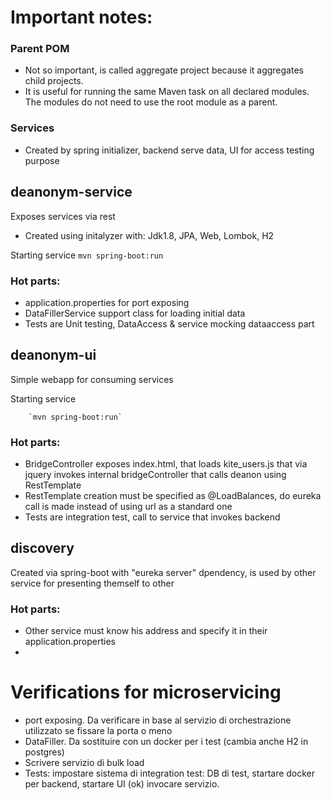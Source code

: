 # Important notes:
### Parent POM
* Not so important, is called aggregate project because it aggregates child projects. 
* It is useful for running the same Maven task on all declared modules. The modules do not need to use the root module as a parent.
### Services 
* Created by spring initializer, backend serve data, UI for access testing purpose

## deanonym-service
Exposes services via rest
* Created using initalyzer with: Jdk1.8, JPA, Web, Lombok, H2

Starting service `mvn spring-boot:run`

### Hot parts:
* application.properties for port exposing
* DataFillerService support class for loading initial data
* Tests are Unit testing, DataAccess & service mocking dataaccess part
## deanonym-ui
Simple webapp for consuming services

Starting service

        `mvn spring-boot:run`

### Hot parts:
* BridgeController exposes index.html, that loads kite_users.js that via jquery invokes internal bridgeController that calls deanon using RestTemplate
* RestTemplate creation must be specified as @LoadBalances, do eureka call is made instead of using url as a standard one
* Tests are integration test, call to service that invokes backend


## discovery
Created via spring-boot with "eureka server" dpendency, is used by other service for presenting themself to other
### Hot parts:
* Other service must know his address and specify it in their application.properties
* 


# Verifications for microservicing
* port exposing. Da verificare in base al servizio di orchestrazione utilizzato se fissare la porta o meno
* DataFiller. Da sostituire con un docker per i test (cambia anche H2 in postgres) 
* Scrivere servizio di bulk load
* Tests: impostare sistema di integration test: DB di test, startare docker per backend, startare UI (ok) invocare servizio. 